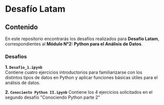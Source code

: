 # Desafío Latam

## Contenido

En este repositorio encontrarás los desafíos realizados para **Desafío Latam**, correspondientes al **Módulo N°2: Python para el Análisis de Datos**.

### Desafíos

**1. `Desafio_1.ipynb`**  
Contiene cuatro ejercicios introductorios para familiarizarse con los distintos tipos de datos en Python y aplicar funciones básicas útiles para el análisis de datos.

**2. `Conociento Python II.ipynb`**
Contiene los 4 ejercicios solicitados en el segundo desafío "Conociendo Python parte 2"